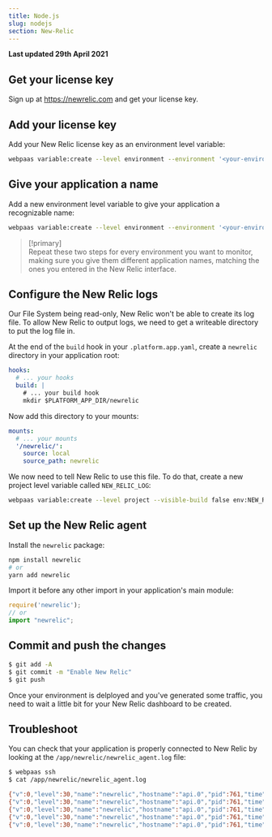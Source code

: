 ```yaml
---
title: Node.js
slug: nodejs
section: New-Relic
---
```


**Last updated 29th April 2021**


## Get your license key

Sign up at https://newrelic.com and get your license key.

## Add your license key

Add your New Relic license key as an environment level variable:

```bash
webpaas variable:create --level environment --environment '<your-environment>' --visible-build false --inheritable false env:NEW_RELIC_LICENSE_KEY --value '<your-new-relic-license-key>'
```

## Give your application a name

Add a new environment level variable to give your application a recognizable name:

```bash
webpaas variable:create --level environment --environment '<your-environment>' --visible-build false --inheritable false env:NEW_RELIC_APP_NAME --value '<your-application-name>'
```

> [!primary]  
> Repeat these two steps for every environment you want to monitor, making sure you give them different application names, matching the ones you entered in the New Relic interface.
> 

## Configure the New Relic logs

Our File System being read-only, New Relic won't be able to create its log file. To allow New Relic to output logs, we need to get a writeable directory to put the log file in.

At the end of the `build` hook in your `.platform.app.yaml`, create a `newrelic` directory in your application root:

```yaml
hooks:
  # ... your hooks
  build: |
    # ... your build hook
    mkdir $PLATFORM_APP_DIR/newrelic
```

Now add this directory to your mounts:

```yaml
mounts:
  # ... your mounts
  '/newrelic/':
    source: local
    source_path: newrelic
```

We now need to tell New Relic to use this file. To do that, create a new project level variable called `NEW_RELIC_LOG`:
```bash
webpaas variable:create --level project --visible-build false env:NEW_RELIC_LOG --value /app/newrelic/newrelic_agent.log
```

## Set up the New Relic agent

Install the `newrelic` package:
```bash
npm install newrelic
# or
yarn add newrelic
```

Import it before any other import in your application's main module:
```js
require('newrelic');
// or
import "newrelic";
```

## Commit and push the changes

```bash
$ git add -A
$ git commit -m "Enable New Relic"
$ git push
```

Once your environment is delployed and you've generated some traffic, you need to wait a little bit for your New Relic dashboard to be created.

## Troubleshoot

You can check that your application is properly connected to New Relic by looking at the `/app/newrelic/newrelic_agent.log` file:

```bash
$ webpaas ssh
$ cat /app/newrelic/newrelic_agent.log

{"v":0,"level":30,"name":"newrelic","hostname":"api.0","pid":761,"time":"2021-02-03T16:12:50.890Z","msg":"Connected to collector-001.eu01.nr-data.net:443 with agent run ID xxxxx.","component":"collector_api"}
{"v":0,"level":30,"name":"newrelic","hostname":"api.0","pid":761,"time":"2021-02-03T16:12:50.890Z","msg":"Reporting to: https://rpm.eu.newrelic.com/accounts/xxxxx/applications/xxxxx","component":"collector_api"}
{"v":0,"level":30,"name":"newrelic","hostname":"api.0","pid":761,"time":"2021-02-03T16:12:50.892Z","msg":"Valid event_harvest_config received. Updating harvest cycles. {\"report_period_ms\":5000,\"harvest_limits\":{\"error_event_data\":8,\"analytic_event_data\":833,\"custom_event_data\":83}}"}
{"v":0,"level":30,"name":"newrelic","hostname":"api.0","pid":761,"time":"2021-02-03T16:12:50.897Z","msg":"Agent state changed from connected to started."}
{"v":0,"level":30,"name":"newrelic","hostname":"api.0","pid":761,"time":"2021-02-03T16:12:51.899Z","msg":"Starting initial 1000ms harvest."}
```
